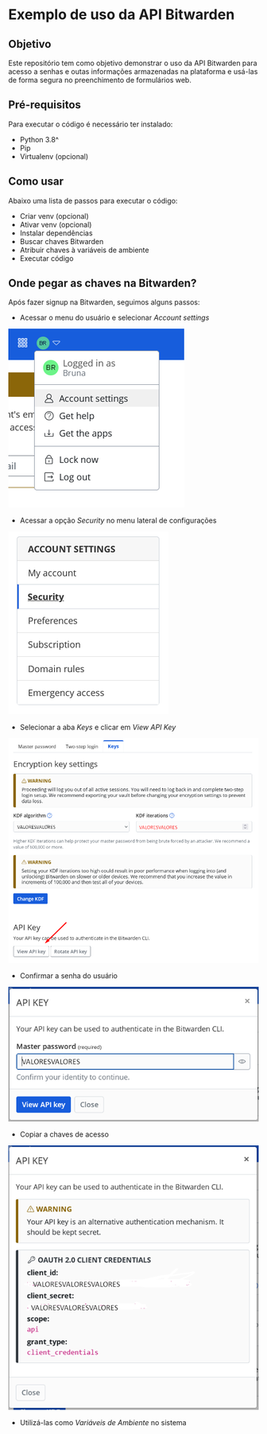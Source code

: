 # Exemplo de uso da API Bitwarden

## Objetivo
Este repositório tem como objetivo demonstrar o uso da API Bitwarden para acesso a senhas e outas informações armazenadas na plataforma e usá-las de forma segura no preenchimento de formulários web.

## Pré-requisitos
Para executar o código é necessário ter instalado:

- Python 3.8^
- Pip
- Virtualenv (opcional)

## Como usar
Abaixo uma lista de passos para executar o código:

- Criar venv (opcional)
- Ativar venv (opcional)
- Instalar dependências
- Buscar chaves Bitwarden
- Atribuir chaves à variáveis de ambiente
- Executar código

## Onde pegar as chaves na Bitwarden?
Após fazer signup na Bitwarden, seguimos alguns passos:

- Acessar o menu do usuário e selecionar _Account settings_

![menu do usuário](img/menu_user.png)
- Acessar a opção _Security_ no menu lateral de configurações

![menu de configurações](img/menu_settings.png)
- Selecionar a aba _Keys_ e clicar em _View API Key_
 
![aba de chaves](img/aba_keys.png)
- Confirmar a senha do usuário

![senha do usuário](img/window_confirm_password.png)
- Copiar a chaves de acesso

![chave de acesso](img/keys.png)
- Utilizá-las como _Variáveis de Ambiente_ no sistema
